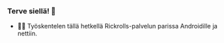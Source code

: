 ### Terve siellä! 👋

- 👨‍💻 Työskentelen tällä hetkellä Rickrolls-palvelun parissa Androidille ja nettiin.
